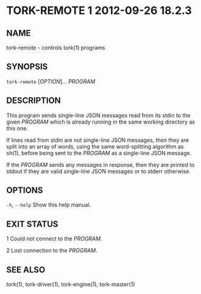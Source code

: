 # TORK-REMOTE 1 2012-09-26 18.2.3

## NAME

tork-remote - controls tork(1) programs

## SYNOPSIS

`tork-remote` [*OPTION*]... *PROGRAM*

## DESCRIPTION

This program sends single-line JSON messages read from its stdin to the given
*PROGRAM* which is already running in the same working directory as this one.

If lines read from stdin are not single-line JSON messages, then they are
split into an array of words, using the same word-splitting algorithm as
sh(1), before being sent to the *PROGRAM* as a single-line JSON message.

If the *PROGRAM* sends any messages in response, then they are printed to
stdout if they are valid single-line JSON messages or to stderr otherwise.

## OPTIONS

`-h`, `--help`
  Show this help manual.

## EXIT STATUS

1
  Could not connect to the *PROGRAM*.

2
  Lost connection to the *PROGRAM*.

## SEE ALSO

tork(1), tork-driver(1), tork-engine(1), tork-master(1)